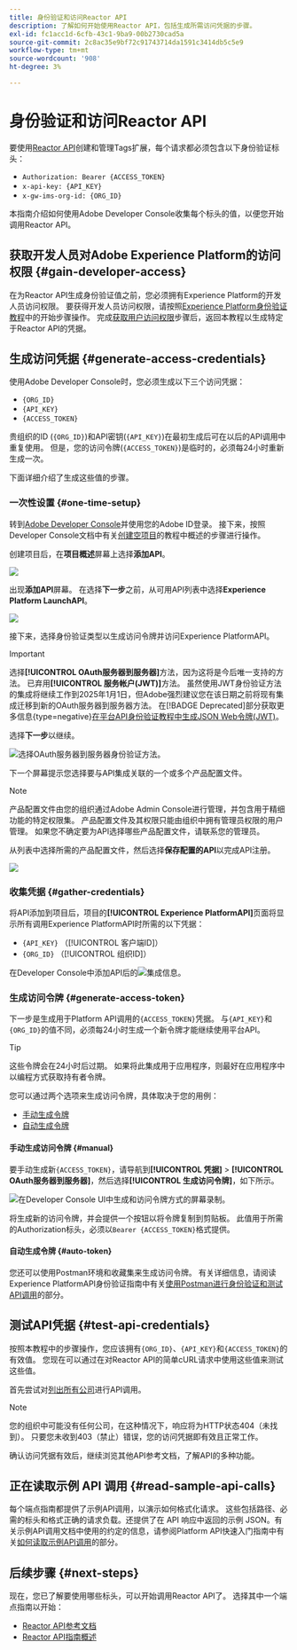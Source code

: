 ```yaml
---
title: 身份验证和访问Reactor API
description: 了解如何开始使用Reactor API，包括生成所需访问凭据的步骤。
exl-id: fc1acc1d-6cfb-43c1-9ba9-00b2730cad5a
source-git-commit: 2c8ac35e9bf72c91743714da1591c3414db5c5e9
workflow-type: tm+mt
source-wordcount: '908'
ht-degree: 3%

---
```


# 身份验证和访问Reactor API

要使用[Reactor API](https://developer.adobe.com/experience-platform-apis/references/reactor/)创建和管理Tags扩展，每个请求都必须包含以下身份验证标头：

* `Authorization: Bearer {ACCESS_TOKEN}`
* `x-api-key: {API_KEY}`
* `x-gw-ims-org-id: {ORG_ID}`

本指南介绍如何使用Adobe Developer Console收集每个标头的值，以便您开始调用Reactor API。

## 获取开发人员对Adobe Experience Platform的访问权限 {#gain-developer-access}

在为Reactor API生成身份验证值之前，您必须拥有Experience Platform的开发人员访问权限。 要获得开发人员访问权限，请按照[Experience Platform身份验证教程](/help/landing/api-authentication.md)中的开始步骤操作。 完成[获取用户访问权限](/help/landing/api-authentication.md#gain-user-access)步骤后，返回本教程以生成特定于Reactor API的凭据。

## 生成访问凭据 {#generate-access-credentials}

使用Adobe Developer Console时，您必须生成以下三个访问凭据：

* `{ORG_ID}`
* `{API_KEY}`
* `{ACCESS_TOKEN}`

贵组织的ID (`{ORG_ID}`)和API密钥(`{API_KEY}`)在最初生成后可在以后的API调用中重复使用。 但是，您的访问令牌(`{ACCESS_TOKEN}`)是临时的，必须每24小时重新生成一次。

下面详细介绍了生成这些值的步骤。

### 一次性设置 {#one-time-setup}

转到[Adobe Developer Console](https://www.adobe.com/go/devs_console_ui)并使用您的Adobe ID登录。 接下来，按照Developer Console文档中有关[创建空项目](https://developer.adobe.com/developer-console/docs/guides/projects/projects-empty/)的教程中概述的步骤进行操作。

创建项目后，在&#x200B;**项目概述**&#x200B;屏幕上选择&#x200B;**添加API**。

![](../images/api/getting-started/add-api-button.png)

出现&#x200B;**添加API**&#x200B;屏幕。 在选择&#x200B;**下一步**&#x200B;之前，从可用API列表中选择&#x200B;**Experience Platform LaunchAPI**。

![](../images/api/getting-started/add-launch-api.png)

接下来，选择身份验证类型以生成访问令牌并访问Experience PlatformAPI。

>[!IMPORTANT]
>
>选择&#x200B;**[!UICONTROL OAuth服务器到服务器]**&#x200B;方法，因为这将是今后唯一支持的方法。 已弃用&#x200B;**[!UICONTROL 服务帐户(JWT)]**&#x200B;方法。 虽然使用JWT身份验证方法的集成将继续工作到2025年1月1日，但Adobe强烈建议您在该日期之前将现有集成迁移到新的OAuth服务器到服务器方法。 在[!BADGE Deprecated]部分获取更多信息{type=negative}[在平台API身份验证教程中生成JSON Web令牌(JWT)](/help/landing/api-authentication.md#jwt)。

选择&#x200B;**下一步**&#x200B;以继续。

![选择OAuth服务器到服务器身份验证方法。](/help/tags/images/api/getting-started/oauth-authentication-method.png)

下一个屏幕提示您选择要与API集成关联的一个或多个产品配置文件。

>[!NOTE]
>
产品配置文件由您的组织通过Adobe Admin Console进行管理，并包含用于精细功能的特定权限集。 产品配置文件及其权限只能由组织中拥有管理员权限的用户管理。 如果您不确定要为API选择哪些产品配置文件，请联系您的管理员。

从列表中选择所需的产品配置文件，然后选择&#x200B;**保存配置的API**&#x200B;以完成API注册。

![](../images/api/getting-started/select-product-profile.png)

### 收集凭据 {#gather-credentials}

将API添加到项目后，项目的&#x200B;**[!UICONTROL Experience PlatformAPI]**&#x200B;页面将显示所有调用Experience PlatformAPI时所需的以下凭据：

* `{API_KEY}` （[!UICONTROL 客户端ID]）
* `{ORG_ID}` （[!UICONTROL 组织ID]）

在Developer Console中添加API后的![集成信息。](/help/tags/images/api/getting-started/api-integration-information.png)

### 生成访问令牌 {#generate-access-token}

下一步是生成用于Platform API调用的`{ACCESS_TOKEN}`凭据。 与`{API_KEY}`和`{ORG_ID}`的值不同，必须每24小时生成一个新令牌才能继续使用平台API。

>[!TIP]
>
这些令牌会在24小时后过期。 如果将此集成用于应用程序，则最好在应用程序中以编程方式获取持有者令牌。

您可以通过两个选项来生成访问令牌，具体取决于您的用例：

* [手动生成令牌](#manual)
* [自动生成令牌](#auto-token)

#### 手动生成访问令牌 {#manual}

要手动生成新`{ACCESS_TOKEN}`，请导航到&#x200B;**[!UICONTROL 凭据]** > **[!UICONTROL OAuth服务器到服务器]**，然后选择&#x200B;**[!UICONTROL 生成访问令牌]**，如下所示。

![在Developer Console UI中生成和访问令牌方式的屏幕录制。](/help/tags/images/api/getting-started/generate-access-token.gif)

将生成新的访问令牌，并会提供一个按钮以将令牌复制到剪贴板。 此值用于所需的Authorization标头，必须以`Bearer {ACCESS_TOKEN}`格式提供。

#### 自动生成令牌 {#auto-token}

您还可以使用Postman环境和收藏集来生成访问令牌。 有关详细信息，请阅读Experience PlatformAPI身份验证指南中有关[使用Postman进行身份验证和测试API调用](/help/landing/api-authentication.md#use-postman)的部分。

## 测试API凭据 {#test-api-credentials}

按照本教程中的步骤操作，您应该拥有`{ORG_ID}`、`{API_KEY}`和`{ACCESS_TOKEN}`的有效值。 您现在可以通过在对Reactor API的简单cURL请求中使用这些值来测试这些值。

首先尝试对[列出所有公司](./endpoints/companies.md#list)进行API调用。

>[!NOTE]
>
您的组织中可能没有任何公司，在这种情况下，响应将为HTTP状态404（未找到）。 只要您未收到403（禁止）错误，您的访问凭据即有效且正常工作。

确认访问凭据有效后，继续浏览其他API参考文档，了解API的多种功能。

## 正在读取示例 API 调用 {#read-sample-api-calls}

每个端点指南都提供了示例API调用，以演示如何格式化请求。 这些包括路径、必需的标头和格式正确的请求负载。还提供了在 API 响应中返回的示例 JSON。有关示例API调用文档中使用的约定的信息，请参阅Platform API快速入门指南中有关[如何读取示例API调用](../../landing/api-guide.md#sample-api)的部分。

## 后续步骤 {#next-steps}

现在，您已了解要使用哪些标头，可以开始调用Reactor API了。 选择其中一个端点指南以开始：

* [Reactor API参考文档](https://developer.adobe.com/experience-platform-apis/references/reactor/)
* [Reactor API指南概述](/help/tags/api/overview.md)

